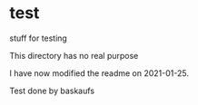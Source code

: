 # test
stuff for testing

This directory has no real purpose

I have now modified the readme on 2021-01-25.

Test done by baskaufs
